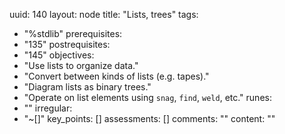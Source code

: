 uuid: 140
layout: node
title: "Lists, trees"
tags:
 - "%stdlib"
prerequisites:
  - "135"
postrequisites:
  - "145"
objectives:
  - "Use lists to organize data."
  - "Convert between kinds of lists (e.g. tapes)."
  - "Diagram lists as binary trees."
  - "Operate on list elements using `snag`, `find`, `weld`, etc."
runes:
  - ""
irregular:
  - "~[]"
key_points: []
assessments: []
comments: ""
content: ""